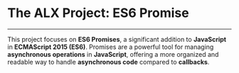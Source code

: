 # The ALX Project: ES6 Promise
-----------
This project focuses on __ES6 Promises__, a significant addition to __JavaScript__ in __ECMAScript 2015 (ES6)__. 
Promises are a powerful tool for managing __asynchronous operations__ in __JavaScript__, 
offering a more organized and readable way to handle __asynchronous code__ compared to __callbacks__.
